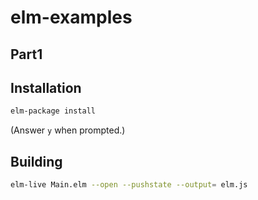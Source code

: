 # elm-examples

Part1
-----------

## Installation

```bash
elm-package install
```
(Answer `y` when prompted.)

## Building

```bash
elm-live Main.elm --open --pushstate --output= elm.js
```

